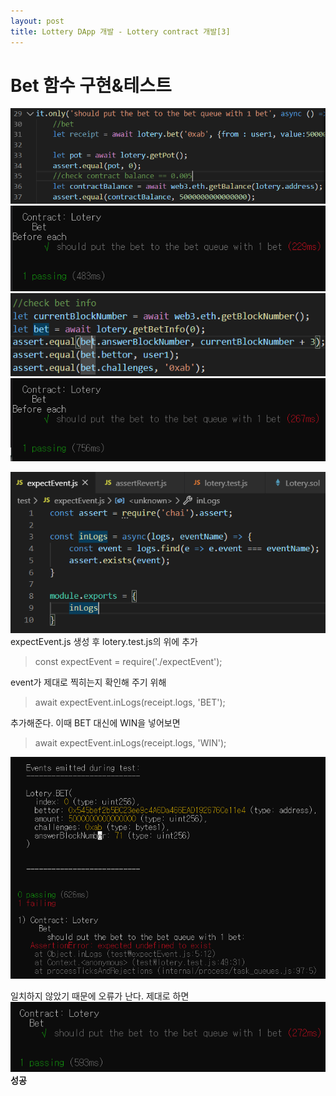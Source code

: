 ```yaml
---
layout: post
title: Lottery DApp 개발 - Lottery contract 개발[3]
---
```

# Bet 함수 구현&테스트


<img src="/assets/images/4-10_1.PNG">


<img src="/assets/images/4-10_2.PNG">


<img src="/assets/images/4-10_3.PNG">


<img src="/assets/images/4-10_4.PNG">


<img src="/assets/images/4-10_6.PNG"><br/>
expectEvent.js 생성 후 lotery.test.js의 위에 추가<br/>
>const expectEvent = require('./expectEvent');


event가 제대로 찍히는지 확인해 주기 위해 <br/>
> await expectEvent.inLogs(receipt.logs, 'BET');<br/>

추가해준다. 이때 BET 대신에 WIN을 넣어보면<br/>

> await expectEvent.inLogs(receipt.logs, 'WIN');<br/>

<img src="/assets/images/4-10_5.PNG"><br/>

일치하지 않았기 때문에 오류가 난다. 제대로 하면<br/>
<img src="/assets/images/4-10_7.PNG"><br/>
**성공**
